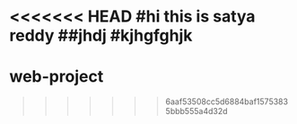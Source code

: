 <<<<<<< HEAD
#hi this is satya reddy
##jhdj
#kjhgfghjk
=======
# web-project
>>>>>>> 6aaf53508cc5d6884baf15753835bbb555a4d32d
